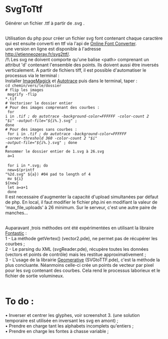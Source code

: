 SvgToTtf
========

Générer un fichier .ttf à partir de .svg .<br/><br/>

Utilisation du php pour créer un fichier svg font contenant chaque caractère qui est ensuite converti en ttf via l'api de <a href="http://onlinefontconverter.com/" target="_blank">Online Font Converter</a>.<br/>
une version en ligne est disponible à l'adresse <a href="http://etienneozeray.fr/svg2ttf/" target="blank">http://etienneozeray.fr/svg2ttf/</a>.<br/>
/!\ Les svg ne doivent comporte qu'une balise \<path\> comprenant un attribut 'd' contenant l'ensemble des points. Ils doivent aussi être inversés verticalement.
A partir de fichiers tiff, il est possible d'automatiser le processus via le terminal :<br/>
Installer <a href="http://imagemagick.org/" target="_blank">ImageMagick</a> et <a href="http://autotrace.sourceforge.net/">Autotrace</a> puis dans le terminal, taper :<br/>
<code>cd chemin/vers/le/dossier</code><br/>
<code># flip les images</code><br/>
<code>  mogrify -flip  *.tif</code><br/>
<code># Vectoriser le dossier entier</code><br/>
<code># Pour des images comprenant des courbes :</code><br/>
<code>  for i in *.tif ; do autotrace -background-color=FFFFFF -color-count 2 "$i" -output-file="${i%.*}.svg" ; done</code><br/>
<code># Pour des images sans courbes :</code><br/>
<code>  for i in *.tif ; do autotrace -background-color=FFFFFF -corner-threshold 360 -color-count 2 "$i" -output-file="${i%.*}.svg" ; done</code><br/>
<code># Renommer le dossier entier de 1.svg à 26.svg</code><br/>
<code>  a=1 </code><br/>
<code>  for i in *.svg; do</code><br/>
<code>    new=$(printf "%2d.svg" ${a}) #04 pad to length of 4</code><br/>
<code>    mv ${i} ${new}</code><br/>
<code>    let a=a+1</code><br/>
<code>  done</code><br/>
Il est necessaire d'augmenter la capacité d'upload simultanées par défaut de php. En local, il faut modifier le fichier php.ini en modifiant la valeur de 'max_file_uploads' à 26 minimum. Sur le serveur, c'est une autre paire de manches...
<br/><br/>

Auparavant ,trois méthodes ont été expérimentées en utilisant la libraire <a href="http://code.andreaskoller.com/libraries/fontastic/" target="_blank">Fontastic</a> : <br/>
1 - La méthode getVertex() (vector2.pde), ne permet pas de récupérer les courbes ;<br/>
2 - Le parsing du XML (svgReader.pde), récupère toutes les données (vectors et points de contrôle) mais les restitue   approximativement ;<br/>
3 - L'usage de la librairie <a href="http://www.ricardmarxer.com/geomerative/" target="_blank">Geomerative</a> (SVGtoTTF.pde), c'est la méthode la plus concluante. Néanmoins celle-ci crée un points de vecteur par pixel pour les svg contenant des courbes. Cela rend le processus laborieux et le fichier de sortie volumineux.<br/><br/>




  
To do :
=======
• Inverser et centrer les glyphes, voir screenshot 3. (une solution temporaire est utilisée en inversant les svg en amont) ;<br/>
• Prendre en charge tant les alphabets incomplets qu'entiers ;<br/>
• Prendre en charge les fontes à chasse variable ;
